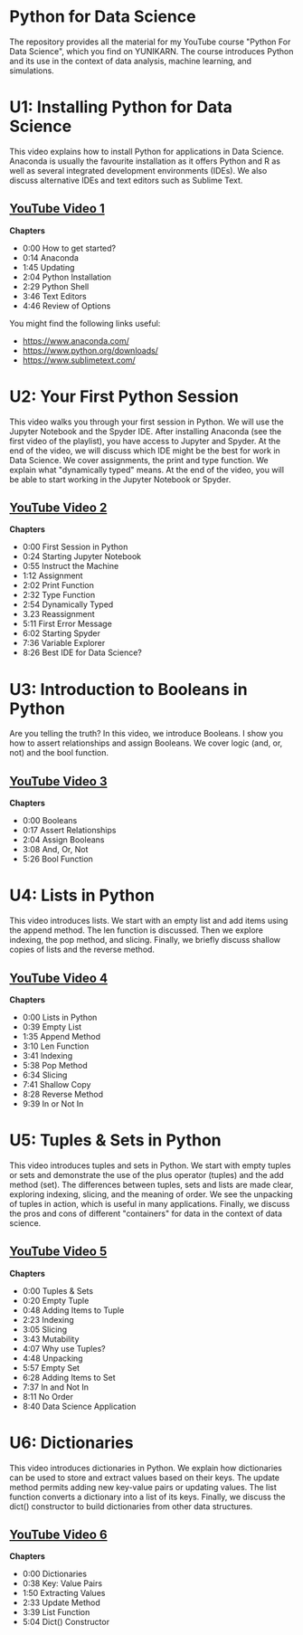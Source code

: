 # Python for Data Science
The repository provides all the material for my YouTube course "Python For Data Science", which you find on YUNIKARN. The course introduces Python and its use in the context of data analysis, machine learning, and simulations.


# U1: Installing Python for Data Science
This video explains how to install Python for applications in Data Science. Anaconda is usually the favourite installation as it offers Python and R as well as several integrated development environments (IDEs). We also discuss alternative IDEs and text editors such as Sublime Text.
## [YouTube Video 1](https://youtu.be/rxS_dnkQejY) 

**Chapters**
- 0:00 How to get started?
- 0:14 Anaconda
- 1:45 Updating
- 2:04 Python Installation
- 2:29 Python Shell
- 3:46 Text Editors
- 4:46 Review of Options

You might find the following links useful:
- https://www.anaconda.com/
- https://www.python.org/downloads/
- https://www.sublimetext.com/

# U2: Your First Python Session
This video walks you through your first session in Python. We will use the Jupyter Notebook and the Spyder IDE. After installing Anaconda (see the first video of the playlist), you have access to Jupyter and Spyder. At the end of the video, we will discuss which IDE might be the best for work in Data Science. We cover assignments, the print and type function. We explain what "dynamically typed" means. At the end of the video, you will be able to start working in the Jupyter Notebook or Spyder.
## [YouTube Video 2](https://youtu.be/NASEkloupO0) 

**Chapters**
- 0:00 First Session in Python
- 0:24 Starting Jupyter Notebook
- 0:55 Instruct the Machine
- 1:12 Assignment
- 2:02 Print Function
- 2:32 Type Function
- 2:54 Dynamically Typed
- 3.23 Reassignment
- 5:11 First Error Message
- 6:02 Starting Spyder
- 7:36 Variable Explorer
- 8:26 Best IDE for Data Science?

# U3: Introduction to Booleans in Python
Are you telling the truth? In this video, we introduce Booleans. I show you how to assert relationships and assign Booleans. We cover logic (and, or, not) and the bool function. 
## [YouTube Video 3](https://youtu.be/GqLs88gOPe8) 

**Chapters**
- 0:00 Booleans
- 0:17 Assert Relationships
- 2:04 Assign Booleans
- 3:08 And, Or, Not
- 5:26 Bool Function

# U4: Lists in Python
This video introduces lists. We start with an empty list and add items using the append method. The len function is discussed. Then we explore indexing, the pop method, and slicing. Finally, we briefly discuss shallow copies of lists and the reverse method.
## [YouTube Video 4](https://youtu.be/1Pb1S0Vvi2g) 

**Chapters**
- 0:00 Lists in Python
- 0:39 Empty List
- 1:35 Append Method
- 3:10 Len Function
- 3:41 Indexing
- 5:38 Pop Method
- 6:34 Slicing
- 7:41 Shallow Copy
- 8:28 Reverse Method
- 9:39 In or Not In

# U5: Tuples & Sets in Python
This video introduces tuples and sets in Python. We start with empty tuples or sets and demonstrate the use of the plus operator (tuples) and the add method (set). The differences between tuples, sets and lists are made clear, exploring indexing, slicing, and the meaning of order. We see the unpacking of tuples in action, which is useful in many applications. Finally, we discuss the pros and cons of different "containers" for data in the context of data science.
## [YouTube Video 5](https://youtu.be/aKqf23tNfP0) 

**Chapters**
- 0:00 Tuples & Sets
- 0:20 Empty Tuple
- 0:48 Adding Items to Tuple
- 2:23 Indexing
- 3:05 Slicing
- 3:43 Mutability
- 4:07 Why use Tuples?
- 4:48 Unpacking
- 5:57 Empty Set
- 6:28 Adding Items to Set
- 7:37 In and Not In
- 8:11 No Order
- 8:40 Data Science Application

# U6: Dictionaries
This video introduces dictionaries in Python. We explain how dictionaries can be used to store and extract values based on their keys. The update method permits adding new key-value pairs or updating values. The list function converts a dictionary into a list of its keys. Finally, we discuss the dict() constructor to build dictionaries from other data structures.
## [YouTube Video 6](https://youtu.be/vC9cY2MUGRI) 

**Chapters**
- 0:00 Dictionaries
- 0:38 Key: Value Pairs
- 1:50 Extracting Values
- 2:33 Update Method
- 3:39 List Function
- 5:04 Dict() Constructor




